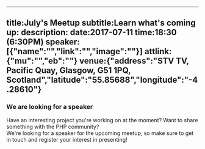 ----
title:July's Meetup
subtitle:Learn what's coming up:
description:
date:2017-07-11
time:18:30 (6:30PM)
speaker:[{"name":"","link":"","image":""}]
attlink:{"mu":"","eb":""}
venue:{"address":"STV TV, Pacific Quay, Glasgow, G51 1PQ, Scotland","latitude":"55.85688","longitude":"-4.28610"}
----

### We are looking for a speaker

Have an interesting project you're working on at the moment? Want to share something with the PHP community?  
We're looking for a speaker for the upcoming meetup, so make sure to get in touch and register your interest in presenting!  
